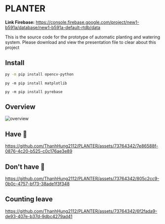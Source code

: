 # PLANTER

**Link Firebase:** https://console.firebase.google.com/project/new1-b591a/database/new1-b591a-default-rtdb/data

This is the source code for the prototype of automatic planting and watering system. Please download and view the presentation file to clear about this project

## Install
```bash
py -m pip install opencv-python
```
```
py -m pip install matplotlib
```
```
py -m pip install pyrebase
```
## Overview

![overview](https://github.com/ThanhHung2112/PLANTER/assets/73764342/56dfd912-54d2-4afe-be48-285d34418c87)

## Have 🍃
https://github.com/ThanhHung2112/PLANTER/assets/73764342/7e86588f-0876-4c20-b525-c0c176ae3e89

## Don't have 🍃
https://github.com/ThanhHung2112/PLANTER/assets/73764342/805c2cc9-0b0c-4757-bf73-38ade1f3f348

## Counting leave
https://github.com/ThanhHung2112/PLANTER/assets/73764342/6f2fada9-de93-407e-b37d-9dbc4279ad41






